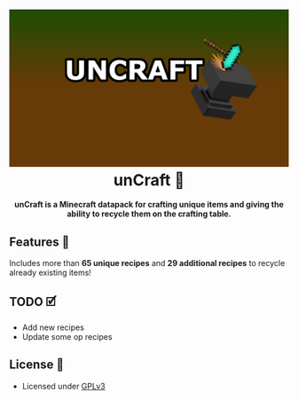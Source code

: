 <h1 align="center"> <img src="assets/uncraft_logo.png" alt="unCraft"/>
<br/>
unCraft 🔨
</h1>

<p align="center"><b>unCraft is a Minecraft datapack for crafting unique items and giving the ability to recycle them on the crafting table.</b></p>

## Features 🧰

Includes more than **65 unique recipes** and **29 additional recipes** to recycle already existing items!

## TODO 🗹

- Add new recipes
- Update some op recipes

## License 📜

- Licensed under [GPLv3](LICENSE)
